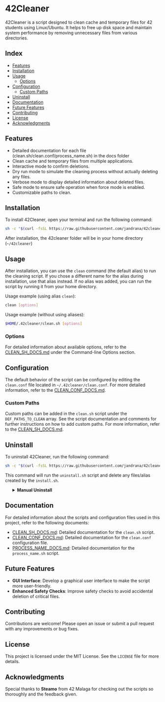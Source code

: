 # 42Cleaner

42Cleaner is a script designed to clean cache and temporary files for 42 students using Linux/Ubuntu. It helps to free up disk space and maintain system performance by removing unnecessary files from various directories.

## Index

- [Features](#features)
- [Installation](#installation)
- [Usage](#usage)
  - [Options](#options)
- [Configuration](#configuration)
  - [Custom Paths](#custom-paths)
- [Uninstall](#uninstall)
- [Documentation](#documentation)
- [Future Features](#future-features)
- [Contributing](#contributing)
- [License](#license)
- [Acknowledgments](#acknowledgments)

## Features

- Detailed documentation for each file (clean.sh/clean.conf/process_name.sh) in the docs folder
- Clean cache and temporary files from multiple applications.
- Interactive mode to confirm deletions.
- Dry run mode to simulate the cleaning process without actually deleting any files.
- Verbose mode to display detailed information about deleted files.
- Safe mode to ensure safe operation when force mode is enabled.
- Customizable paths to clean.

## Installation

To install 42Cleaner, open your terminal and run the following command:

```bash
sh -c "$(curl -fsSL https://raw.githubusercontent.com/jandrana/42cleaner/main/install.sh)"
```

After installation, the 42cleaner folder will be in your home directory (`~/42cleaner`)

## Usage

After installation, you can use the `clean` command (the default alias) to run the cleaning script. If you chose a different name for the alias during installation, use that alias instead. If no alias was added, you can run the script by running it from your home directory.

Usage example (using alias `clean`):
```bash
clean [options]
```

Usage example (without using aliases):
```bash
$HOME/.42cleaner/clean.sh [options]
```


### Options

For detailed information about available options, refer to the [CLEAN_SH_DOCS.md](docs/CLEAN_SH_DOCS.md) under the Command-line Options section.

## Configuration

The default behavior of the script can be configured by editing the `clean.conf` file located in `~/.42cleaner/clean.conf`. For more detailed information, refer to the [CLEAN_CONF_DOCS.md](docs/CLEAN_CONF_DOCS.md).


### Custom Paths
Custom paths can be added in the `clean.sh` script under the `DEF_PATHS_TO_CLEAN` array. See the script documentation and comments for further instructions on how to add custom paths. For more information, refer to the [CLEAN_SH_DOCS.md](docs/CLEAN_SH_DOCS.md).

## Uninstall
To uninstall 42Cleaner, run the following command:
```sh
sh -c "$(curl -fsSL https://raw.githubusercontent.com/jandrana/42cleaner/main/uninstall.sh)"
```

This command will run the `uninstall.sh` script and delete any files/alias created by the `install.sh`.

<ul><details>

<summary><b>Manual Uninstall</b></summary>

If you prefer, you can do it manually by deleting the `$HOME/.42cleaner` folder.

If an alias for running the clean script was created during installation/usage of the script, you will also need to delete the following line from your `~/.zshrc` or `~/.bashrc` file.
```sh
alias clean='$HOME/.42cleaner/clean.sh'
```

NOTE: 'clean' is the default name for the alias, take into account that it may have change if you renamed the alias during/after the installation of the script.
</details></ul>

## Documentation

For detailed information about the scripts and configuration files used in this project, refer to the following documents:

- [CLEAN_SH_DOCS.md](docs/CLEAN_SH_DOCS.md): Detailed documentation for the `clean.sh` script.
- [CLEAN_CONF_DOCS.md](docs/CLEAN_CONF_DOCS.md): Detailed documentation for the `clean.conf` configuration file.
- [PROCESS_NAME_DOCS.md](docs/PROCESS_NAME_DOCS.md): Detailed documentation for the `process_name.sh` script.

## Future Features

- **GUI Interface**: Develop a graphical user interface to make the script more user-friendly.
- **Enhanced Safety Checks**: Improve safety checks to avoid accidental deletion of critical files.

## Contributing

Contributions are welcome! Please open an issue or submit a pull request with any improvements or bug fixes.


## License

This project is licensed under the MIT License. See the `LICENSE` file for more details.

## Acknowledgments

Special thanks to **Steamo** from 42 Malaga for checking out the scripts so thoroughly and the feedback given.
